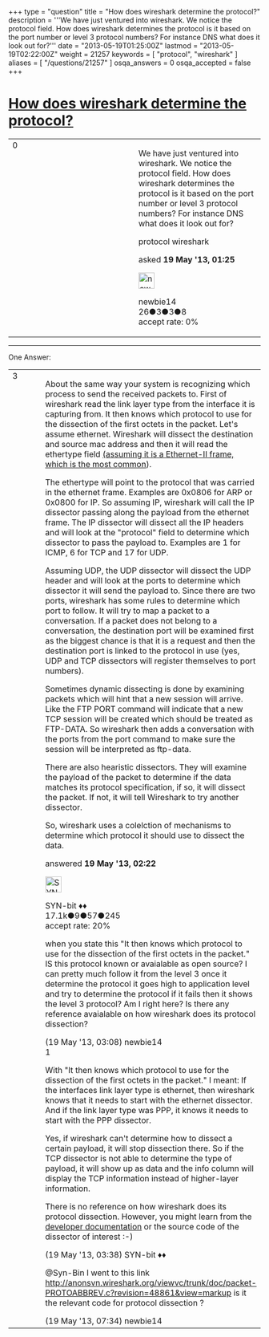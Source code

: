 +++
type = "question"
title = "How does wireshark determine the protocol?"
description = '''We have just ventured into wireshark. We notice the protocol field. How does wireshark determines the protocol is it based on the port number or level 3 protocol numbers? For instance DNS what does it look out for?'''
date = "2013-05-19T01:25:00Z"
lastmod = "2013-05-19T02:22:00Z"
weight = 21257
keywords = [ "protocol", "wireshark" ]
aliases = [ "/questions/21257" ]
osqa_answers = 0
osqa_accepted = false
+++

<div class="headNormal">

# [How does wireshark determine the protocol?](/questions/21257/how-does-wireshark-determine-the-protocol)

</div>

<div id="main-body">

<div id="askform">

<table id="question-table" style="width:100%;"><colgroup><col style="width: 50%" /><col style="width: 50%" /></colgroup><tbody><tr class="odd"><td style="width: 30px; vertical-align: top"><div class="vote-buttons"><div id="post-21257-score" class="post-score" title="current number of votes">0</div><div id="favorite-count" class="favorite-count"></div></div></td><td><div id="item-right"><div class="question-body"><p>We have just ventured into wireshark. We notice the protocol field. How does wireshark determines the protocol is it based on the port number or level 3 protocol numbers? For instance DNS what does it look out for?</p></div><div id="question-tags" class="tags-container tags">protocol wireshark</div><div id="question-controls" class="post-controls"></div><div class="post-update-info-container"><div class="post-update-info post-update-info-user"><p>asked <strong>19 May '13, 01:25</strong></p><img src="https://secure.gravatar.com/avatar/26750873415fcbe30ebf2fdeab499d99?s=32&amp;d=identicon&amp;r=g" class="gravatar" width="32" height="32" alt="newbie14&#39;s gravatar image" /><p>newbie14<br />
<span class="score" title="26 reputation points">26</span><span title="3 badges"><span class="badge1">●</span><span class="badgecount">3</span></span><span title="3 badges"><span class="silver">●</span><span class="badgecount">3</span></span><span title="8 badges"><span class="bronze">●</span><span class="badgecount">8</span></span><br />
<span class="accept_rate" title="Rate of the user&#39;s accepted answers">accept rate:</span> <span title="newbie14 has no accepted answers">0%</span></p></div></div><div id="comments-container-21257" class="comments-container"></div><div id="comment-tools-21257" class="comment-tools"></div><div class="clear"></div><div id="comment-21257-form-container" class="comment-form-container"></div><div class="clear"></div></div></td></tr></tbody></table>

------------------------------------------------------------------------

<div class="tabBar">

<span id="sort-top"></span>

<div class="headQuestions">

One Answer:

</div>

</div>

<span id="21258"></span>

<div id="answer-container-21258" class="answer">

<table style="width:100%;"><colgroup><col style="width: 50%" /><col style="width: 50%" /></colgroup><tbody><tr class="odd"><td style="width: 30px; vertical-align: top"><div class="vote-buttons"><div id="post-21258-score" class="post-score" title="current number of votes">3</div></div></td><td><div class="item-right"><div class="answer-body"><p>About the same way your system is recognizing which process to send the received packets to. First of wireshark read the link layer type from the interface it is capturing from. It then knows which protocol to use for the dissection of the first octets in the packet. Let's assume ethernet. Wireshark will dissect the destination and source mac address and then it will read the ethertype field <a href="https://en.wikipedia.org/wiki/Ethernet_frame">(assuming it is a Ethernet-II frame, which is the most common</a>).</p><p>The ethertype will point to the protocol that was carried in the ethernet frame. Examples are 0x0806 for ARP or 0x0800 for IP. So assuming IP, wireshark will call the IP dissector passing along the payload from the ethernet frame. The IP dissector will dissect all the IP headers and will look at the "protocol" field to determine which dissector to pass the payload to. Examples are 1 for ICMP, 6 for TCP and 17 for UDP.</p><p>Assuming UDP, the UDP dissector will dissect the UDP header and will look at the ports to determine which dissector it will send the payload to. Since there are two ports, wireshark has some rules to determine which port to follow. It will try to map a packet to a conversation. If a packet does not belong to a conversation, the destination port will be examined first as the biggest chance is that it is a request and then the destination port is linked to the protocol in use (yes, UDP and TCP dissectors will register themselves to port numbers).</p><p>Sometimes dynamic dissecting is done by examining packets which will hint that a new session will arrive. Like the FTP PORT command will indicate that a new TCP session will be created which should be treated as FTP-DATA. So wireshark then adds a conversation with the ports from the port command to make sure the session will be interpreted as ftp-data.</p><p>There are also hearistic dissectors. They will examine the payload of the packet to determine if the data matches its protocol specification, if so, it will dissect the packet. If not, it will tell Wireshark to try another dissector.</p><p>So, wireshark uses a colelction of mechanisms to determine which protocol it should use to dissect the data.</p></div><div class="answer-controls post-controls"></div><div class="post-update-info-container"><div class="post-update-info post-update-info-user"><p>answered <strong>19 May '13, 02:22</strong></p><img src="https://secure.gravatar.com/avatar/7901a94d8fdd1f9f47cda9a32fcfa177?s=32&amp;d=identicon&amp;r=g" class="gravatar" width="32" height="32" alt="SYN-bit&#39;s gravatar image" /><p>SYN-bit ♦♦<br />
<span class="score" title="17094 reputation points"><span>17.1k</span></span><span title="9 badges"><span class="badge1">●</span><span class="badgecount">9</span></span><span title="57 badges"><span class="silver">●</span><span class="badgecount">57</span></span><span title="245 badges"><span class="bronze">●</span><span class="badgecount">245</span></span><br />
<span class="accept_rate" title="Rate of the user&#39;s accepted answers">accept rate:</span> <span title="SYN-bit has 174 accepted answers">20%</span></p></div></div><div id="comments-container-21258" class="comments-container"><span id="21260"></span><div id="comment-21260" class="comment"><div id="post-21260-score" class="comment-score"></div><div class="comment-text"><p>when you state this "It then knows which protocol to use for the dissection of the first octets in the packet." IS this protocol known or avaialable as open source? I can pretty much follow it from the level 3 once it determine the protocol it goes high to application level and try to determine the protocol if it fails then it shows the level 3 protocol? Am I right here? Is there any reference avaialable on how wireshark does its protocol dissection?</p></div><div id="comment-21260-info" class="comment-info"><span class="comment-age">(19 May '13, 03:08)</span> newbie14</div></div><span id="21261"></span><div id="comment-21261" class="comment"><div id="post-21261-score" class="comment-score">1</div><div class="comment-text"><p>With "It then knows which protocol to use for the dissection of the first octets in the packet." I meant: If the interfaces link layer type is ethernet, then wireshark knows that it needs to start with the ethernet dissector. And if the link layer type was PPP, it knows it needs to start with the PPP dissector.</p><p>Yes, if wireshark can't determine how to dissect a certain payload, it will stop dissection there. So if the TCP dissector is not able to determine the type of payload, it will show up as data and the info column will display the TCP information instead of higher-layer information.</p><p>There is no reference on how wireshark does its protocol dissection. However, you might learn from the <a href="http://anonsvn.wireshark.org/viewvc/trunk/doc/">developer documentation</a> or the source code of the dissector of interest :-)</p></div><div id="comment-21261-info" class="comment-info"><span class="comment-age">(19 May '13, 03:38)</span> SYN-bit ♦♦</div></div><span id="21262"></span><div id="comment-21262" class="comment"><div id="post-21262-score" class="comment-score"></div><div class="comment-text"><p>@Syn-Bin I went to this link <a href="http://anonsvn.wireshark.org/viewvc/trunk/doc/packet-PROTOABBREV.c?revision=48861&amp;view=markup">http://anonsvn.wireshark.org/viewvc/trunk/doc/packet-PROTOABBREV.c?revision=48861&amp;view=markup</a> is it the relevant code for protocol dissection ?</p></div><div id="comment-21262-info" class="comment-info"><span class="comment-age">(19 May '13, 07:34)</span> newbie14</div></div></div><div id="comment-tools-21258" class="comment-tools"></div><div class="clear"></div><div id="comment-21258-form-container" class="comment-form-container"></div><div class="clear"></div></div></td></tr></tbody></table>

</div>

<div class="paginator-container-left">

</div>

</div>

</div>

